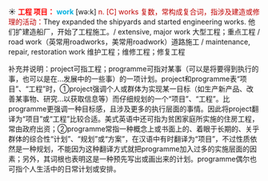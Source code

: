 ☀ <font color="red">**工程 项目：**</font>
<font color="sky blue">**work**</font> [wə:k] 
<font color="#c00000">n. [C] works 复数，常构成复合词，指涉及建造或修理的活动：</font>They expanded the shipyards and started engineering works. 他们扩建造船厂，开始了工程施工。/ extensive, major work 大型工程；重点工程 / road work（英常用roadworks，美常用roadwork）道路施工 / maintenance, repair, restoration work 维护工程；维修工程；修复工程 

补充并说明：project可指工程；programme可指对某事（可以是将要得到执行的事，也可以是在…发展中的一些事）的一项计划。project和programme表“项目”、“工程”时，①project强调个人或群体为实现某一目标（如生产新产品、改善某事物、研究…以获取信息等）而仔细规划的一个“项目”、“工程”。比programme更强调一种目标感，且涉及更多的执行层面的事情。因此将project翻译为“项目”或“工程”比较合适。美式英语中还可指为贫困家庭所实施的住房工程，常由政府出资；②programme常指一种概念上或书面上的、着眼于长期的、关乎群体的综合性“计划”、“规划”或“方案”，在汉语中有时翻译为“项目”，不过性质依然是一种规划，不能因为这种翻译方式就把programme加入过多的实施层面的因素；另外，其词根也表明这是一种预先写出或画出来的计划。programme偶尔也可指个人生活中的日常计划或安排。


